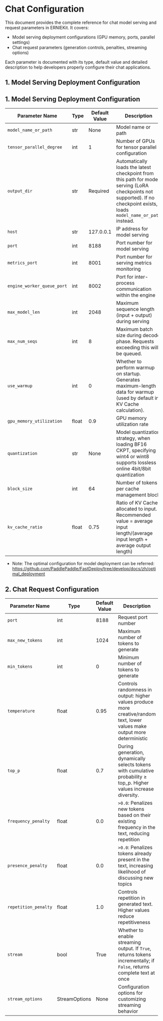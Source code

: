 # Chat Configuration

This document provides the complete reference for chat model serving and request parameters in ERNIEKit. It covers:

- Model serving deployment configurations (GPU memory, ports, parallel settings)
- Chat request parameters (generation controls, penalties, streaming options)

Each parameter is documented with its type, default value and detailed description to help developers properly configure their chat applications.

## 1. Model Serving Deployment Configuration

## 1. Model Serving Deployment Configuration

| Parameter Name | Type | Default Value | Description |
| --- | --- | --- | --- |
| `model_name_or_path` | str | None | Model name or path |
| `tensor_parallel_degree` | int | 1 | Number of GPUs for tensor parallel configuration |
| `output_dir` | str | Required | Automatically loads the latest checkpoint from this path for model serving (LoRA checkpoints not supported). If no checkpoint exists, loads `model_name_or_path` instead. |
| `host` | str | 127.0.0.1 | IP address for model serving |
| `port` | int | 8188 | Port number for model serving |
| `metrics_port` | int | 8001 | Port number for serving metrics monitoring |
| `engine_worker_queue_port` | int | 8002 | Port for inter-process communication within the engine |
| `max_model_len` | int | 2048 | Maximum sequence length (input + output) during serving |
| `max_num_seqs` | int | 8 | Maximum batch size during decode phase. Requests exceeding this will be queued. |
| `use_warmup` | int | 0 | Whether to perform warmup on startup. Generates maximum-length data for warmup (used by default in KV Cache calculation). |
| `gpu_memory_utilization` | float | 0.9 | GPU memory utilization rate |
| `quantization` | str | None | Model quantization strategy, when loading BF16 CKPT, specifying wint4 or wint8 supports lossless online 4bit/8bit quantization |
| `block_size` | int | 64 | Number of tokens per cache management block |
| `kv_cache_ratio` | float | 0.75 | Ratio of KV Cache allocated to input. Recommended value = average input length/(average input length + average output length) |

* Note: The optimal configuration for model deployment can be referred: https://github.com/PaddlePaddle/FastDeploy/tree/develop/docs/zh/optimal_deployment

## 2. Chat Request Configuration

| Parameter Name | Type | Default Value | Description |
| --- | --- | --- | --- |
| `port` | int | 8188 | Request port number |
| `max_new_tokens` | int | 1024 | Maximum number of tokens to generate |
| `min_tokens` | int | 0 | Minimum number of tokens to generate |
| `temperature` | float | 0.95 | Controls randomness in output: higher values produce more creative/random text, lower values make output more deterministic |
| `top_p` | float | 0.7 | During generation, dynamically selects tokens with cumulative probability ≥ top_p. Higher values increase diversity. |
| `frequency_penalty` | float | 0.0 | `>0.0`: Penalizes new tokens based on their existing frequency in the text, reducing repetition |
| `presence_penalty` | float | 0.0 | `>0.0`: Penalizes tokens already present in the text, increasing likelihood of discussing new topics |
| `repetition_penalty` | float | 1.0 | Controls repetition in generated text. Higher values reduce repetitiveness |
| `stream` | bool | True | Whether to enable streaming output. If `True`, returns tokens incrementally; if `False`, returns complete text at once |
| `stream_options` | StreamOptions | None | Configuration options for customizing streaming behavior |

